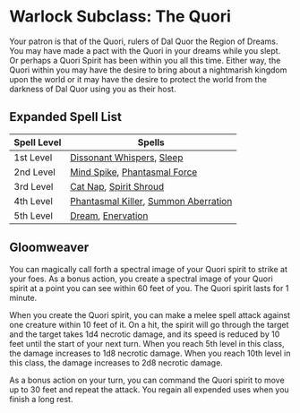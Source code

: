 # Warlock Subclass: The Quori

Your patron is that of the Quori, rulers of Dal Quor the Region of Dreams. You may have made a pact with the Quori in your dreams while you slept. Or perhaps a Quori Spirit has been within you all this time. Either way, the Quori within you may have the desire to bring about a nightmarish kingdom upon the world or it may have the desire to protect the world from the darkness of Dal Quor using you as their host.


## Expanded Spell List ##

Spell Level  |  Spells
----------   |  ----------
1st Level    |  [Dissonant Whispers](https://www.dndbeyond.com/spells/dissonant-whispers), [Sleep](https://www.dndbeyond.com/spells/sleep)
2nd Level    |  [Mind Spike](https://www.dndbeyond.com/spells/mind-spike), [Phantasmal Force](https://www.dndbeyond.com/spells/phantasmal-force)
3rd Level    |  [Cat Nap](https://www.dndbeyond.com/spells/catnap), [Spirit Shroud](https://www.dndbeyond.com/spells/spirit-shroud)
4th Level    |  [Phantasmal Killer](https://www.dndbeyond.com/spells/phantasmal-killer), [Summon Aberration](https://www.dndbeyond.com/spells/summon-aberration)
5th Level    |  [Dream](https://www.dndbeyond.com/spells/dream), [Enervation](https://www.dndbeyond.com/spells/enervation)

## Gloomweaver ##
You can magically call forth a spectral image of your Quori spirit to strike at your foes. As a bonus action, you create a spectral image of your Quori spirit at a point you can see within 60 feet of you. The Quori spirit lasts for 1 minute.

When you create the Quori spirit, you can make a melee spell attack against one creature within 10 feet of it. On a hit, the spirit will go through the target and the target takes 1d4 necrotic damage, and its speed is reduced by 10 feet until the start of your next turn. When you reach 5th level in this class, the damage increases to 1d8 necrotic damage. When you reach 10th level in this class, the damage increases to 2d8 necrotic damage.

As a bonus action on your turn, you can command the Quori spirit to move up to 30 feet and repeat the attack. You regain all expended uses when you finish a long rest.

